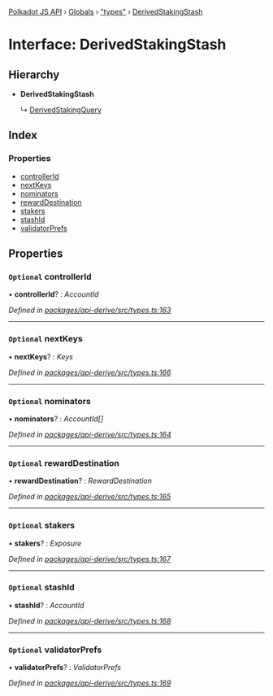 [Polkadot JS API](../README.md) › [Globals](../globals.md) › ["types"](../modules/_types_.md) › [DerivedStakingStash](_types_.derivedstakingstash.md)

# Interface: DerivedStakingStash

## Hierarchy

* **DerivedStakingStash**

  ↳ [DerivedStakingQuery](_types_.derivedstakingquery.md)

## Index

### Properties

* [controllerId](_types_.derivedstakingstash.md#optional-controllerid)
* [nextKeys](_types_.derivedstakingstash.md#optional-nextkeys)
* [nominators](_types_.derivedstakingstash.md#optional-nominators)
* [rewardDestination](_types_.derivedstakingstash.md#optional-rewarddestination)
* [stakers](_types_.derivedstakingstash.md#optional-stakers)
* [stashId](_types_.derivedstakingstash.md#optional-stashid)
* [validatorPrefs](_types_.derivedstakingstash.md#optional-validatorprefs)

## Properties

### `Optional` controllerId

• **controllerId**? : *AccountId*

*Defined in [packages/api-derive/src/types.ts:163](https://github.com/polkadot-js/api/blob/47d0e68f7d/packages/api-derive/src/types.ts#L163)*

___

### `Optional` nextKeys

• **nextKeys**? : *Keys*

*Defined in [packages/api-derive/src/types.ts:166](https://github.com/polkadot-js/api/blob/47d0e68f7d/packages/api-derive/src/types.ts#L166)*

___

### `Optional` nominators

• **nominators**? : *AccountId[]*

*Defined in [packages/api-derive/src/types.ts:164](https://github.com/polkadot-js/api/blob/47d0e68f7d/packages/api-derive/src/types.ts#L164)*

___

### `Optional` rewardDestination

• **rewardDestination**? : *RewardDestination*

*Defined in [packages/api-derive/src/types.ts:165](https://github.com/polkadot-js/api/blob/47d0e68f7d/packages/api-derive/src/types.ts#L165)*

___

### `Optional` stakers

• **stakers**? : *Exposure*

*Defined in [packages/api-derive/src/types.ts:167](https://github.com/polkadot-js/api/blob/47d0e68f7d/packages/api-derive/src/types.ts#L167)*

___

### `Optional` stashId

• **stashId**? : *AccountId*

*Defined in [packages/api-derive/src/types.ts:168](https://github.com/polkadot-js/api/blob/47d0e68f7d/packages/api-derive/src/types.ts#L168)*

___

### `Optional` validatorPrefs

• **validatorPrefs**? : *ValidatorPrefs*

*Defined in [packages/api-derive/src/types.ts:169](https://github.com/polkadot-js/api/blob/47d0e68f7d/packages/api-derive/src/types.ts#L169)*
